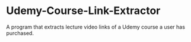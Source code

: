 # Udemy-Course-Link-Extractor
A program that extracts lecture video links of a Udemy course a user has purchased.
